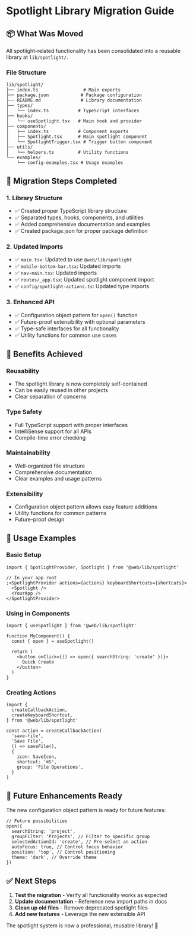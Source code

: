 # Spotlight Library Migration Guide

## 📦 What Was Moved

All spotlight-related functionality has been consolidated into a reusable library at `lib/spotlight/`.

### File Structure

```
lib/spotlight/
├── index.ts                 # Main exports
├── package.json            # Package configuration
├── README.md               # Library documentation
├── types/
│   └── index.ts           # TypeScript interfaces
├── hooks/
│   └── useSpotlight.tsx   # Main hook and provider
├── components/
│   ├── index.ts           # Component exports
│   ├── Spotlight.tsx      # Main spotlight component
│   └── SpotlightTrigger.tsx # Trigger button component
├── utils/
│   └── helpers.ts         # Utility functions
└── examples/
    └── config-examples.tsx # Usage examples
```

## 🔄 Migration Steps Completed

### 1. **Library Structure**

- ✅ Created proper TypeScript library structure
- ✅ Separated types, hooks, components, and utilities
- ✅ Added comprehensive documentation and examples
- ✅ Created package.json for proper package definition

### 2. **Updated Imports**

- ✅ `main.tsx`: Updated to use `@web/lib/spotlight`
- ✅ `mobile-bottom-bar.tsx`: Updated imports
- ✅ `nav-main.tsx`: Updated imports
- ✅ `routes/_app.tsx`: Updated spotlight component import
- ✅ `config/spotlight-actions.ts`: Updated type imports

### 3. **Enhanced API**

- ✅ Configuration object pattern for `open()` function
- ✅ Future-proof extensibility with optional parameters
- ✅ Type-safe interfaces for all functionality
- ✅ Utility functions for common use cases

## 🎯 Benefits Achieved

### **Reusability**

- The spotlight library is now completely self-contained
- Can be easily reused in other projects
- Clear separation of concerns

### **Type Safety**

- Full TypeScript support with proper interfaces
- IntelliSense support for all APIs
- Compile-time error checking

### **Maintainability**

- Well-organized file structure
- Comprehensive documentation
- Clear examples and usage patterns

### **Extensibility**

- Configuration object pattern allows easy feature additions
- Utility functions for common patterns
- Future-proof design

## 📝 Usage Examples

### Basic Setup

```tsx
import { SpotlightProvider, Spotlight } from '@web/lib/spotlight'

// In your app root
;<SpotlightProvider actions={actions} keyboardShortcuts={shortcuts}>
  <Spotlight />
  <YourApp />
</SpotlightProvider>
```

### Using in Components

```tsx
import { useSpotlight } from '@web/lib/spotlight'

function MyComponent() {
  const { open } = useSpotlight()

  return (
    <button onClick={() => open({ searchString: 'create' })}>
      Quick Create
    </button>
  )
}
```

### Creating Actions

```tsx
import {
  createCallbackAction,
  createKeyboardShortcut,
} from '@web/lib/spotlight'

const action = createCallbackAction(
  'save-file',
  'Save File',
  () => saveFile(),
  {
    icon: SaveIcon,
    shortcut: '⌘S',
    group: 'File Operations',
  }
)
```

## 🔮 Future Enhancements Ready

The new configuration object pattern is ready for future features:

```tsx
// Future possibilities
open({
  searchString: 'project',
  groupFilter: 'Projects', // Filter to specific group
  selectedActionId: 'create', // Pre-select an action
  autoFocus: true, // Control focus behavior
  position: 'top', // Control positioning
  theme: 'dark', // Override theme
})
```

## ✅ Next Steps

1. **Test the migration** - Verify all functionality works as expected
2. **Update documentation** - Reference new import paths in docs
3. **Clean up old files** - Remove deprecated spotlight files
4. **Add new features** - Leverage the new extensible API

The spotlight system is now a professional, reusable library! 🚀
